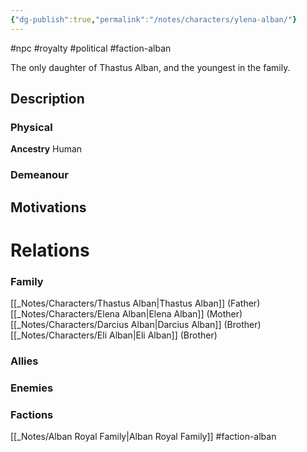 ```yaml
---
{"dg-publish":true,"permalink":"/notes/characters/ylena-alban/"}
---
```


#npc #royalty #political #faction-alban 

The only daughter of Thastus Alban, and the youngest in the family.
## Description
### Physical
**Ancestry** Human

### Demeanour

## Motivations

# Relations
### Family
[[_Notes/Characters/Thastus Alban\|Thastus Alban]] (Father)
[[_Notes/Characters/Elena Alban\|Elena Alban]] (Mother)
[[_Notes/Characters/Darcius Alban\|Darcius Alban]] (Brother)
[[_Notes/Characters/Eli Alban\|Eli Alban]] (Brother)
### Allies
### Enemies
### Factions
[[_Notes/Alban Royal Family\|Alban Royal Family]] #faction-alban 
 
